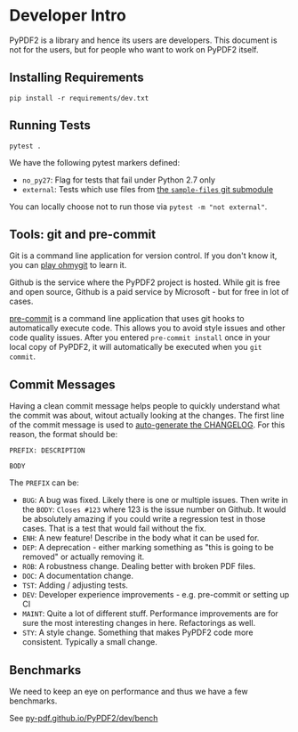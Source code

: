 # Developer Intro

PyPDF2 is a library and hence its users are developers. This document is not for
the users, but for people who want to work on PyPDF2 itself.

## Installing Requirements

```
pip install -r requirements/dev.txt
```

## Running Tests

```
pytest .
```

We have the following pytest markers defined:

* `no_py27`: Flag for tests that fail under Python 2.7 only
* `external`: Tests which use files from [the `sample-files` git submodule](https://github.com/py-pdf/sample-files)

You can locally choose not to run those via `pytest -m "not external"`.


## Tools: git and pre-commit

Git is a command line application for version control. If you don't know it,
you can [play ohmygit](https://ohmygit.org/) to learn it.

Github is the service where the PyPDF2 project is hosted. While git is free and
open source, Github is a paid service by Microsoft - but for free in lot of
cases.

[pre-commit](https://pypi.org/project/pre-commit/) is a command line application
that uses git hooks to automatically execute code. This allows you to avoid
style issues and other code quality issues. After you entered `pre-commit install`
once in your local copy of PyPDF2, it will automatically be executed when
you `git commit`.

## Commit Messages

Having a clean commit message helps people to quickly understand what the commit
was about, witout actually looking at the changes. The first line of the
commit message is used to [auto-generate the CHANGELOG](https://github.com/py-pdf/PyPDF2/blob/main/make_changelog.py). For this reason, the format should be:

```
PREFIX: DESCRIPTION

BODY
```

The `PREFIX` can be:

* `BUG`: A bug was fixed. Likely there is one or multiple issues. Then write in
   the `BODY`: `Closes #123` where 123 is the issue number on Github.
   It would be absolutely amazing if you could write a regression test in those
   cases. That is a test that would fail without the fix.
* `ENH`: A new feature! Describe in the body what it can be used for.
* `DEP`: A deprecation - either marking something as "this is going to be removed"
   or actually removing it.
* `ROB`: A robustness change. Dealing better with broken PDF files.
* `DOC`: A documentation change.
* `TST`: Adding / adjusting tests.
* `DEV`: Developer experience improvements - e.g. pre-commit or setting up CI
* `MAINT`: Quite a lot of different stuff. Performance improvements are for sure
           the most interesting changes in here. Refactorings as well.
* `STY`: A style change. Something that makes PyPDF2 code more consistent.
         Typically a small change.

## Benchmarks

We need to keep an eye on performance and thus we have a few benchmarks.

See [py-pdf.github.io/PyPDF2/dev/bench](https://py-pdf.github.io/PyPDF2/dev/bench/)
